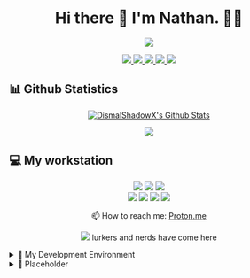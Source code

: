 <h1 align='center'>Hi there 👋 I'm Nathan. 👨‍💻</h1>

<!-- Typing SVG -->
<p align="center">
  <a href="https://github.com/DismalshadowX/readme-typing-svg"><img src="https://readme-typing-svg.herokuapp.com?color=%2336BCF7&size=22&center=true&vCenter=true&lines=Mobile+and+Web+App+Developer.;Just+an+amateur+learning+to+code.;Freelancer+from+Aguada,PR.;Founder+%26+CEO+of+Time+Lords.;Linux+Administrator."></a>
</p>

<!--
<p align='center'>
  A mobile and amateur developer from Aguada, Puerto Rico.<br>
  Just a rookie learning to code
</p>
-->
<p align='center'>
  <a href="https://www.linkedin.com/in/EdwinMendezJr/"><img src="https://img.shields.io/badge/linkedin-blue?style=for-the-badge&logo=linkedin&logoColor=white" />
  <a href="https://discord.gg/swNqsnrT"><img src="https://img.shields.io/badge/Discord-5865F2?style=for-the-badge&logo=discord&logoColor=white" />
  <a href="https://www.twitch.tv/dismalshadowx42"><img src="https://img.shields.io/badge/Twitch-9146FF?style=for-the-badge&logo=twitch&logoColor=white" />
  <a href="https://steamcommunity.com/id/dismalshadow/"><img src="https://img.shields.io/badge/Steam-000000?style=for-the-badge&logo=steam&logoColor=white" />
    <a herf=""><img src="https://img.shields.io/badge/Twitter-1DA1F2?style=for-the-badge&logo=twitter&logoColor=white" />
    </a>
</p>
    
<!-- Updated Github Stats -->
## 📊 Github Statistics<br/>
<p align='center'>  
<!--&theme=buefy&bg_color=0D1117"/></a> -->
<a href="https://github.com/DismalShadowX/github-readme-stats"><img align="center" src="https://github-readme-stats.vercel.app/api?username=DismalShadowX&show_icons=true&include_all_commits=true&theme=react&hide_border=false" alt="DismalShadowX's Github Stats" /></a><br />

<p align='center'>
<a href="https://github.com/DismalShadowX/github-readme-stats"><img align="center" src="https://github-readme-stats.vercel.app/api/top-langs/?username=DismalShadowX&layout=compact&theme=react&hide_border=true" /></a>

## 💻 My workstation<br/>
  <p align='center'>
  <img src="https://img.shields.io/badge/windows 11-blue?style=for-the-badge&logo=windows&logoColor=white" />
  <img src="https://img.shields.io/badge/AMD-Ryzen_5_5600G-red?style=for-the-badge&logo=amd&logoColor=white" />
  <img src="https://img.shields.io/badge/RAM-16GB-blue?style=for-the-badge&logoColor=white" /><br/>
  <img src="https://img.shields.io/badge/OpenWrt-00B5E2?style=for-the-badge&logo=OpenWrt&logoColor=white" />
  <img src="https://img.shields.io/badge/Linux-FCC624?style=for-the-badge&logo=linux&logoColor=black" />
  <img src="https://img.shields.io/badge/Tails%20-56347C?&style=for-the-badge&logo=tails&logoColor=white" />
  <img src="https://img.shields.io/static/v1?style=for-the-badge&message=Qubes+OS&color=3874D8&logo=Qubes+OS&logoColor=FFFFFF&label=" />
</p>
<p align='center'>
  📫 How to reach me: <a href='mailto:DismalShadow@proton.me'>Proton.me</a>
</p>
<p align='center'>
  <a href="#"><img src="https://badges.pufler.dev/visits/DismalShadowX/DismalShadowX"></a> lurkers and nerds have come here
</p>

<details>
<summary>📃 My Development Environment</summary><br/>

  <img src="https://img.shields.io/badge/Atom-66595C?style=for-the-badge&logo=Atom&logoColor=white" />
  <img src="https://img.shields.io/badge/powershell-5391FE?style=for-the-badge&logo=powershell&logoColor=white" />
  <img src="https://img.shields.io/badge/Apache-D22128?style=for-the-badge&logo=Apache&logoColor=white" />
  <img src="https://img.shields.io/badge/npm-CB3837?style=for-the-badge&logo=npm&logoColor=white" />
  <img src="https://img.shields.io/badge/powershell-5391FE?style=for-the-badge&logo=powershell&logoColor=white" />
  <img src="https://img.shields.io/badge/windows%20terminal-4D4D4D?style=for-the-badge&logo=windows%20terminal&logoColor=white" />
</details>

<details>
<summary>📃 Placeholder</summary><br/>

https://img.shields.io/badge/Tor_Browser-7D4698?style=for-the-badge&logo=Tor-Browser&logoColor=white

 
</details>
<!--
**DismalShadowX/DismalShadowX** is a ✨ _special_ ✨ repository because its `README.md` (this file) appears on your GitHub profile.

Here are some ideas to get you started:

- 🔭 I’m currently working on ... Discord Bot
-->
- 🌱 I’m currently learning ... <img src="https://img.shields.io/badge/JavaScript-323330?style=for-the-badge&logo=javascript&logoColor=F7DF1E" />
                                 <img src="https://img.shields.io/badge/HTML5-E34F26?style=for-the-badge&logo=html5&logoColor=white" />
<!--    
- 👯 I’m looking to collaborate on ...
- 🤔 I’m looking for help with ...
- 💬 Ask me about ...
- 📫 How to reach me: ...
- 😄 Pronouns: ...
- ⚡ Fun fact: ...
-->
